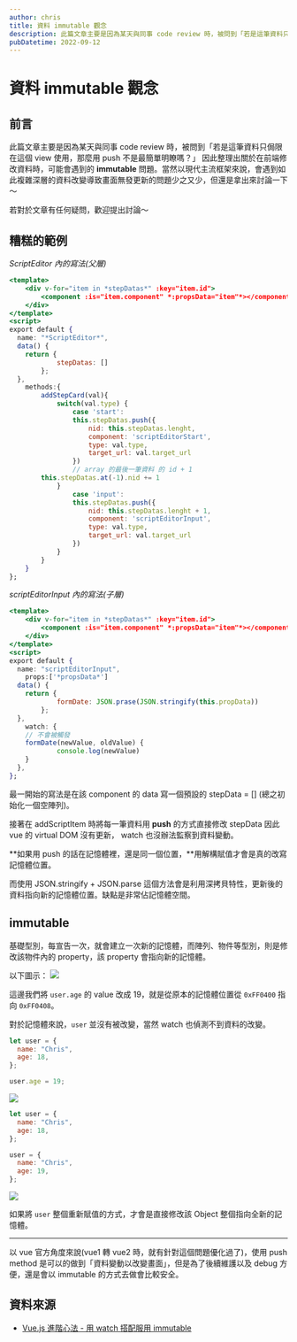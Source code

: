 ```yaml
---
author: chris
title: 資料 immutable 觀念
description: 此篇文章主要是因為某天與同事 code review 時，被問到「若是這筆資料只侷限在這個 view 使用，那麼用 push 不是最簡單明瞭嗎？」
pubDatetime: 2022-09-12
---
```


# 資料 immutable 觀念

## 前言

此篇文章主要是因為某天與同事 code review 時，被問到「若是這筆資料只侷限在這個 view 使用，那麼用 push 不是最簡單明瞭嗎？」
因此整理出關於在前端修改資料時，可能會遇到的 **immutable** 問題。當然以現代主流框架來說，會遇到如此複雜深層的資料改變導致畫面無發更新的問題少之又少，但還是拿出來討論一下～

若對於文章有任何疑問，歡迎提出討論～

## 糟糕的範例

_ScriptEditor 內的寫法(父層)_

```jsx
<template>
	<div v-for="item in *stepDatas*" :key="item.id">
		<component :is="item.component" *:propsData="item"*></component>
	</div>
</template>
<script>
export default {
  name: "*ScriptEditor*",
  data() {
    return {
			stepDatas: []
		};
  },
	methods:{
		addStepCard(val){
			switch(val.type) {
				case 'start':
				this.stepDatas.push({
					nid: this.stepDatas.lenght,
					component: 'scriptEditorStart',
					type: val.type,
					target_url: val.target_url
				})
				// array 的最後一筆資料 的 id + 1
        this.stepDatas.at(-1).nid += 1
			}
				case 'input':
				this.stepDatas.push({
					nid: this.stepDatas.lenght + 1,
					component: 'scriptEditorInput',
					type: val.type,
					target_url: val.target_url
				})
			}
		}
	}
};
```

_scriptEditorInput 內的寫法(子層)_

```jsx
<template>
	<div v-for="item in *stepDatas*" :key="item.id">
		<component :is="item.component" *:propsData="item"*></component>
	</div>
</template>
<script>
export default {
  name: "scriptEditorInput",
	props:['*propsData*']
  data() {
    return {
			formDate: JSON.prase(JSON.stringify(this.propData))
		};
  },
	watch: {
    // 不會被觸發
    formDate(newValue, oldValue) {
			console.log(newValue)
    }
  },
};
```

最一開始的寫法是在該 component 的 data 寫一個預設的 stepData = [] (總之初始化一個空陣列)。

接著在 addScriptItem 時將每一筆資料用 **push** 的方式直接修改 stepData 因此 vue 的 virtual DOM 沒有更新， watch 也沒辦法監察到資料變動。

**如果用 push 的話在記憶體裡，還是同一個位置，**用解構賦值才會是真的改寫記憶體位置。

而使用 JSON.stringify + JSON.parse 這個方法會是利用深拷貝特性，更新後的資料指向新的記憶體位置。缺點是非常佔記憶體空間。

## immutable

基礎型別，每宣告一次，就會建立一次新的記憶體，而陣列、物件等型別，則是修改該物件內的 property，該 property 會指向新的記憶體。

以下圖示：
![](https://i.imgur.com/y9t5t8X.png)

這邊我們將 `user.age` 的 value 改成 19，就是從原本的記憶體位置從 `0xFF0400` 指向 `0xFF0408`。

對於記憶體來說，`user` 並沒有被改變，當然 watch 也偵測不到資料的改變。

```jsx
let user = {
  name: "Chris",
  age: 18,
};

user.age = 19;
```

![](https://i.imgur.com/4nN9EAo.png)

```jsx
let user = {
  name: "Chris",
  age: 18,
};

user = {
  name: "Chris",
  age: 19,
};
```

![](https://i.imgur.com/QBThvJY.png)

如果將 `user` 整個重新賦值的方式，才會是直接修改該 Object 整個指向全新的記憶體。

---

以 vue 官方角度來說(vue1 轉 vue2 時，就有針對這個問題優化過了)，使用 push method 是可以的做到「資料變動以改變畫面」，但是為了後續維護以及 debug 方便，還是會以 immutable 的方式去做會比較安全。

## 資料來源

- [Vue.js 進階心法 - 用 watch 搭配服用 immutable](https://ithelp.ithome.com.tw/articles/10269649)
